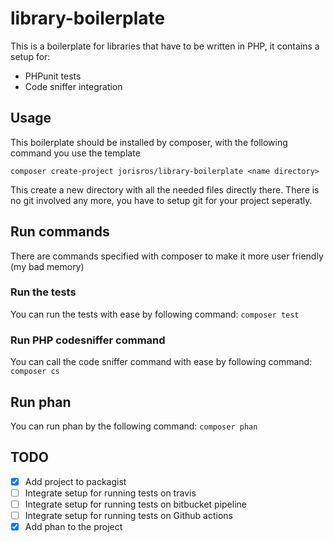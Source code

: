 # library-boilerplate

This is a boilerplate for libraries that have to be written in PHP, it contains a setup for:
- PHPunit tests
- Code sniffer integration

## Usage
This boilerplate should be installed by composer, with the following command you use the template

```
composer create-project jorisros/library-boilerplate <name directory>
```
This create a new directory with all the needed files directly there. There is no git involved any more, you have to setup git for your project seperatly.

## Run commands
There are commands specified with composer to make it more user friendly (my bad memory)

### Run the tests
You can run the tests with ease by following command:
``composer test``

### Run PHP codesniffer command
You can call the code sniffer command with ease by following command:
``composer cs``

## Run phan
You can run phan by the following command:
``composer phan``

## TODO
- [x] Add project to packagist
- [ ] Integrate setup for running tests on travis
- [ ] Integrate setup for running tests on bitbucket pipeline
- [ ] Integrate setup for running tests on Github actions
- [x] Add phan to the project
